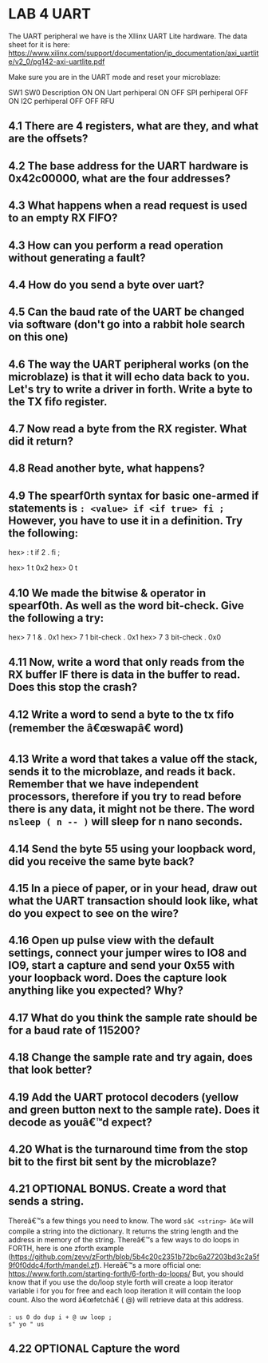# LAB 4 UART

The UART peripheral we have is the XIlinx UART Lite hardware. The data sheet for it is here: https://www.xilinx.com/support/documentation/ip_documentation/axi_uartlite/v2_0/pg142-axi-uartlite.pdf

Make sure you are in the UART mode and reset your microblaze:

SW1	SW0	Description
ON	ON	Uart perhiperal
ON	OFF	SPI perhiperal
OFF	ON	I2C perhiperal
OFF	OFF	RFU

## 4.1 There are 4 registers, what are they, and what are the offsets?



## 4.2 The base address for the UART hardware is 0x42c00000, what are the four addresses?



## 4.3 What happens when a read request is used to an empty RX FIFO?



## 4.3 How can you perform a read operation without generating a fault?



## 4.4 How do you send a byte over uart?



## 4.5 Can the baud rate of the UART be changed via software (don't go into a rabbit hole search on this one)



## 4.6 The way the UART peripheral works (on the microblaze) is that it will echo data back to you. Let's try to write a driver in forth. Write a byte to the TX fifo register.



## 4.7 Now read a byte from the RX register. What did it return?


## 4.8 Read another byte, what happens?



## 4.9 The spearf0rth syntax for basic one-armed if statements is `: <value> if <if true> fi ;`  However, you have to use it in a definition. Try the following:

hex> : t if 2 . fi ;

hex> 1 t
0x2
hex> 0 t


## 4.10 We made the bitwise & operator in spearf0th. As well as the word bit-check. Give the following a try:

hex> 7 1 & .
0x1
hex> 7 1 bit-check .
0x1
hex> 7 3 bit-check .
0x0

## 4.11 Now, write a word that only reads from the RX buffer IF there is data in the buffer to read. Does this stop the crash?


## 4.12 Write a word to send a byte to the tx fifo (remember the â€œswapâ€ word)


## 4.13 Write a word that takes a value off the stack, sends it to the microblaze, and reads it back. Remember that we have independent processors, therefore if you try to read before there is any data, it might not be there. The word `nsleep ( n -- )` will sleep for n nano seconds.



## 4.14 Send the byte 55 using your loopback word, did you receive the same byte back?



## 4.15 In a piece of paper, or in your head, draw out what the UART transaction should look like, what do you expect to see on the wire?



## 4.16 Open up pulse view with the default settings, connect your jumper wires to IO8 and IO9, start a capture and send your 0x55 with your loopback word. Does the capture look anything like you expected? Why?



## 4.17 What do you think the sample rate should be for a baud rate of 115200?



## 4.18 Change the sample rate and try again, does that look better?



## 4.19 Add the UART protocol decoders (yellow and green button next to the sample rate). Does it decode as youâ€™d expect?



## 4.20 What is the turnaround time from the stop bit to the first bit sent by the microblaze?



## 4.21 OPTIONAL BONUS. Create a word that sends a string.

Thereâ€™s a few things you need to know. The word `sâ€ <string> â€œ` will compile a string into the dictionary. It returns the string length and the address in memory of the string. Thereâ€™s a few ways to do loops in FORTH, here is one zforth example (https://github.com/zevv/zForth/blob/5b4c20c2351b72bc6a27203bd3c2a5f9f0f0ddc4/forth/mandel.zf). Hereâ€™s a more official one: https://www.forth.com/starting-forth/6-forth-do-loops/
But, you should know that if you use the do/loop style forth will create a loop iterator variable i for you for free and each loop iteration it will contain the loop count. Also the word â€œfetchâ€ ( @) will retrieve data at this address.

```
: us 0 do dup i + @ uw loop ;
s" yo " us
```

## 4.22 OPTIONAL Capture the word
